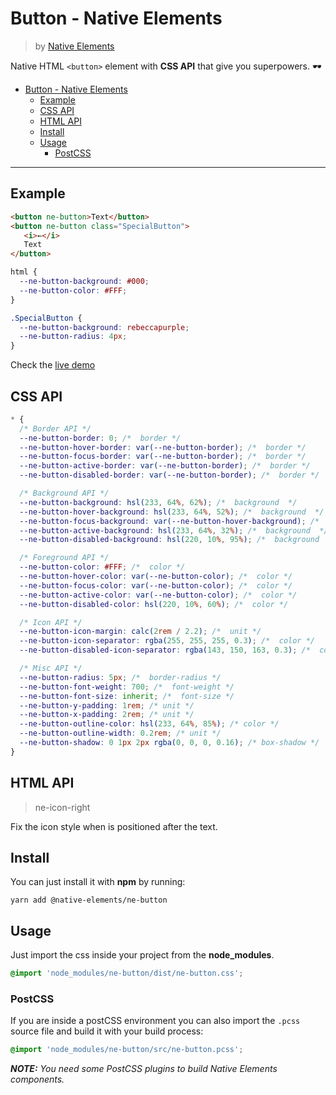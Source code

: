 # Button - Native Elements
> by [Native Elements](https://github.com/equinusocio/native-elements)

Native HTML `<button>` element with **CSS API** that give you superpowers. 🕶

<!-- TOC -->

- [Button - Native Elements](#button---native-elements)
  - [Example](#example)
  - [CSS API](#css-api)
  - [HTML API](#html-api)
  - [Install](#install)
  - [Usage](#usage)
    - [PostCSS](#postcss)

<!-- /TOC -->

---

## Example
```html
<button ne-button>Text</button>
<button ne-button class="SpecialButton">
   <i>←</i>
   Text
</button>
```

```css
html {
  --ne-button-background: #000;
  --ne-button-color: #FFF;
}

.SpecialButton {
  --ne-button-background: rebeccapurple;
  --ne-button-radius: 4px;
}
```

Check the [live demo](https://ne-button.stackblitz.io/)


## CSS API

```css
* {
  /* Border API */
  --ne-button-border: 0; /*  border */
  --ne-button-hover-border: var(--ne-button-border); /*  border */
  --ne-button-focus-border: var(--ne-button-border); /*  border */
  --ne-button-active-border: var(--ne-button-border); /*  border */
  --ne-button-disabled-border: var(--ne-button-border); /*  border */

  /* Background API */
  --ne-button-background: hsl(233, 64%, 62%); /*  background  */
  --ne-button-hover-background: hsl(233, 64%, 52%); /*  background  */
  --ne-button-focus-background: var(--ne-button-hover-background); /*  background  */
  --ne-button-active-background: hsl(233, 64%, 32%); /*  background  */
  --ne-button-disabled-background: hsl(220, 10%, 95%); /*  background  */

  /* Foreground API */
  --ne-button-color: #FFF; /*  color */
  --ne-button-hover-color: var(--ne-button-color); /*  color */
  --ne-button-focus-color: var(--ne-button-color); /*  color */
  --ne-button-active-color: var(--ne-button-color); /*  color */
  --ne-button-disabled-color: hsl(220, 10%, 60%); /*  color */

  /* Icon API */
  --ne-button-icon-margin: calc(2rem / 2.2); /*  unit */
  --ne-button-icon-separator: rgba(255, 255, 255, 0.3); /*  color */
  --ne-button-disabled-icon-separator: rgba(143, 150, 163, 0.3); /*  color */

  /* Misc API */
  --ne-button-radius: 5px; /*  border-radius */
  --ne-button-font-weight: 700; /*  font-weight */
  --ne-button-font-size: inherit; /*  font-size */
  --ne-button-y-padding: 1rem; /* unit */
  --ne-button-x-padding: 2rem; /* unit */
  --ne-button-outline-color: hsl(233, 64%, 85%); /* color */
  --ne-button-outline-width: 0.2rem; /* unit */
  --ne-button-shadow: 0 1px 2px rgba(0, 0, 0, 0.16); /* box-shadow */
}
```
## HTML API

> ne-icon-right

Fix the icon style when is positioned after the text.

## Install

You can just install it with **npm** by running:
```
yarn add @native-elements/ne-button
```


## Usage
Just import the css inside your project from the **node_modules**.
```css
@import 'node_modules/ne-button/dist/ne-button.css';
```

### PostCSS
If you are inside a postCSS environment you can also import the `.pcss` source file and build it with your build process:
```css
@import 'node_modules/ne-button/src/ne-button.pcss';
```

_**NOTE:** You need some PostCSS plugins to build Native Elements components._